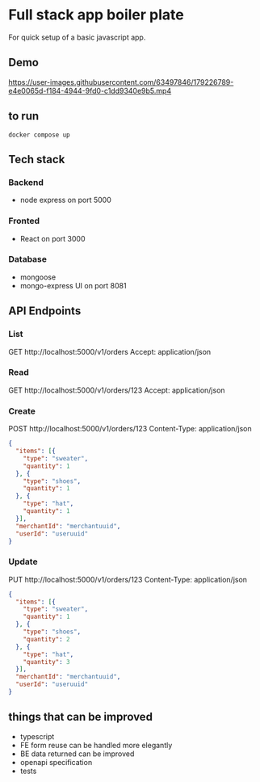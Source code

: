 # Full stack app boiler plate
For quick setup of a basic javascript app.

## Demo
https://user-images.githubusercontent.com/63497846/179226789-e4e0065d-f184-4944-9fd0-c1dd9340e9b5.mp4



## to run
```docker compose up```

## Tech stack
### Backend
- node express on port 5000

### Fronted
- React on port 3000

### Database
- mongoose
- mongo-express UI on port 8081


## API Endpoints
### List
GET http://localhost:5000/v1/orders
Accept: application/json

### Read
GET http://localhost:5000/v1/orders/123
Accept: application/json

### Create
POST http://localhost:5000/v1/orders/123
Content-Type: application/json
```json
{
  "items": [{
    "type": "sweater",
    "quantity": 1
  }, {
    "type": "shoes",
    "quantity": 1
  }, {
    "type": "hat",
    "quantity": 1
  }],
  "merchantId": "merchantuuid",
  "userId": "useruuid"
}
```

### Update 
PUT http://localhost:5000/v1/orders/123
Content-Type: application/json
```json
{
  "items": [{
    "type": "sweater",
    "quantity": 1
  }, {
    "type": "shoes",
    "quantity": 2
  }, {
    "type": "hat",
    "quantity": 3
  }],
  "merchantId": "merchantuuid",
  "userId": "useruuid"
}
```

## things that can be improved
- typescript
- FE form reuse can be handled more elegantly
- BE data returned can be improved
- openapi specification
- tests
